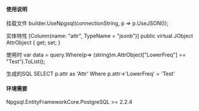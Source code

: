 ﻿#### 使用说明 ####

 挂载文件
 builder.UseNpgsql(connectionString, p => p.UseJSON());

 实体特性
 [Column(name: "attr", TypeName = "jsonb")]
 public virtual JObject AttrObject { get; set; }

 使用时
 var data = query.Where(p=> (string)m.AttrObject["LowerFreq"]  == "Test").ToList();

 生成的SQL
 SELECT p.attr as 'Attr' Where p.attr->'LowerFreq' = 'Test'

 #### 环境需要 ####
 Npgsql.EntityFrameworkCore.PostgreSQL >= 2.2.4